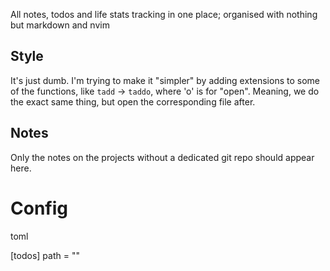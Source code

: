 All notes, todos and life stats tracking in one place; organised with nothing but markdown and nvim

## Style
It's just dumb. I'm trying to make it "simpler" by adding extensions to some of the functions, like `tadd` -> `taddo`, where 'o' is for "open". Meaning, we do the exact same thing, but open the corresponding file after. 

## Notes
Only the notes on the projects without a dedicated git repo should appear here.

# Config
toml

[todos]
path = ""
